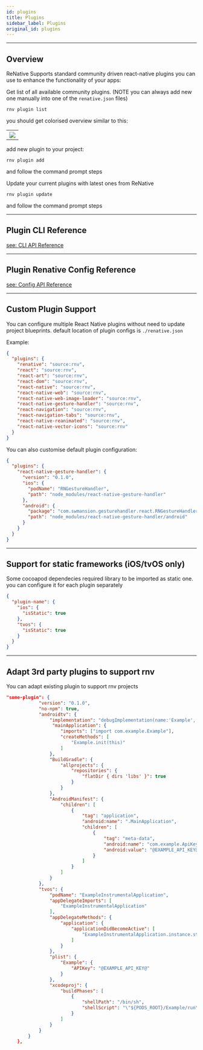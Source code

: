 ```yaml
---
id: plugins
title: Plugins
sidebar_label: Plugins
original_id: plugins
---
```


<!-- <img className="header-image" src="https://renative.org/img/ic_plugins.png" width="50" height="50" /> -->

---
## Overview

ReNative Supports standard community driven react-native plugins you can use to enhance the functionality of your apps:

Get list of all available community plugins. (NOTE you can always add new one manually into one of the `renative.json` files)

`rnv plugin list`

you should get colorised overview similar to this:

<table>
  <tr>
    <th>
      <img src="https://renative.org/img/cli_plugins.png" />
    </th>
  </tr>
</table>

add new plugin to your project:

`rnv plugin add`

and follow the command prompt steps

Update your current plugins with latest ones from ReNative

`rnv plugin update`

and follow the command prompt steps

---
## Plugin CLI Reference

[see: CLI API Reference](../api/cli-engine-core.md#plugin-add)

---
## Plugin Renative Config Reference

[see: Config API Reference](../api/json-config.md#plugins)

---
## Custom Plugin Support

You can configure multiple React Native plugins without need to update project blueprints.
default location of plugin configs is `./renative.json`

Example:

```json
{
  "plugins": {
    "renative": "source:rnv",
    "react": "source:rnv",
    "react-art": "source:rnv",
    "react-dom": "source:rnv",
    "react-native": "source:rnv",
    "react-native-web": "source:rnv",
    "react-native-web-image-loader": "source:rnv",
    "react-native-gesture-handler": "source:rnv",
    "react-navigation": "source:rnv",
    "react-navigation-tabs": "source:rnv",
    "react-native-reanimated": "source:rnv",
    "react-native-vector-icons": "source:rnv"
  }
}
```

You can also customise default plugin configuration:

```json
{
  "plugins": {
    "react-native-gesture-handler": {
      "version": "0.1.0",
      "ios": {
        "podName": "RNGestureHandler",
        "path": "node_modules/react-native-gesture-handler"
      },
      "android": {
        "package": "com.swmansion.gesturehandler.react.RNGestureHandlerPackage",
        "path": "node_modules/react-native-gesture-handler/android"
      }
    }
  }
}
```

---
## Support for static frameworks (iOS/tvOS only)

Some cocoapod dependecies required library to be imported as static one. you can configure it for each plugin separately

```json
{
  "plugin-name": {
    "ios": {
      "isStatic": true
    },
    "tvos": {
      "isStatic": true
    }
  }
}
```

---
## Adapt 3rd party plugins to support rnv

You can adapt existing plugin to support rnv projects

```json
"some-plugin": {
            "version": "0.1.0",
            "no-npm": true,
            "androidtv": {
                "implementation": "debugImplementation(name:'Example', ext:'aar')\nreleaseImplementation(name:'ExampleProduction', ext:'aar')",
                 "mainApplication": {
                    "imports": ["import com.example.Example"],
                    "createMethods": [
                        "Example.init(this)"
                    ]
                },
                "BuildGradle": {
                    "allprojects": {
                        "repositories": {
                            "flatDir { dirs 'libs' }": true
                        }
                    }
                },
                "AndroidManifest": {
                    "children": [
                        {
                            "tag": "application",
                            "android:name": ".MainApplication",
                            "children": [
                                {
                                    "tag": "meta-data",
                                    "android:name": "com.example.ApiKey",
                                    "android:value": "@EXAMPLE_API_KEY@"
                                }
                            ]
                        }
                    ]
                }
            },
            "tvos": {
                "podName": "ExampleInstrumentalApplication",
                "appDelegateImports": [
                    "ExampleInstrumentalApplication"
                ],
                "appDelegateMethods": {
                    "application": {
                        "applicationDidBecomeActive": [
                            "ExampleInstrumentalApplication.instance.start()"
                        ]
                    }
                },
                "plist": {
                    "Example": {
                        "APIKey": "@EXAMPLE_API_KEY@"
                    }
                },
                "xcodeproj": {
                    "buildPhases": [
                        {
                            "shellPath": "/bin/sh",
                            "shellScript": "\"${PODS_ROOT}/Example/run\" @EXAMPLE_API_KEY@"
                        }
                    ]
                }
            }
        }
    },

```
